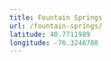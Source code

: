 ```yaml
---
title: Fountain Springs
url: /fountain-springs/
latitude: 40.7711989
longitude: -76.3246708
---
```

